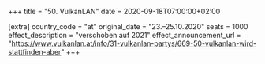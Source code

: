 +++
title = "50. VulkanLAN"
date = 2020-09-18T07:00:00+02:00

[extra]
country_code = "at"
original_date = "23.–25.10.2020"
seats = 1000
effect_description = "verschoben auf 2021"
effect_announcement_url = "https://www.vulkanlan.at/info/31-vulkanlan-partys/669-50-vulkanlan-wird-stattfinden-aber"
+++
